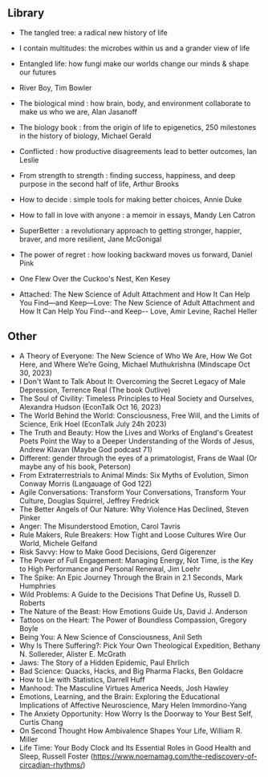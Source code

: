 ## Library

- The tangled tree: a radical new history of life
- I contain multitudes: the microbes within us and a grander view of life
- Entangled life: how fungi make our worlds change our minds & shape our futures

- River Boy, Tim Bowler
- The biological mind : how brain, body, and environment collaborate to make us who we are, Alan Jasanoff
- The biology book : from the origin of life to epigenetics, 250 milestones in the history of biology, Michael Gerald
- Conflicted : how productive disagreements lead to better outcomes, Ian Leslie
- From strength to strength : finding success, happiness, and deep purpose in the second half of life, Arthur Brooks
- How to decide : simple tools for making better choices, Annie Duke
- How to fall in love with anyone : a memoir in essays, Mandy Len Catron
- SuperBetter : a revolutionary approach to getting stronger, happier, braver, and more resilient, Jane McGonigal
- The power of regret : how looking backward moves us forward, Daniel Pink
- One Flew Over the Cuckoo's Nest, Ken Kesey
- Attached: The New Science of Adult Attachment and How It Can Help You Find—and Keep—Love: The New Science of Adult Attachment and How It Can Help You Find--and Keep-- Love, Amir Levine, Rachel Heller

## Other

- A Theory of Everyone: The New Science of Who We Are, How We Got Here, and Where We’re Going, Michael Muthukrishna (Mindscape Oct 30, 2023)
- I Don't Want to Talk About It: Overcoming the Secret Legacy of Male Depression, Terrence Real (The book Outlive)
- The Soul of Civility: Timeless Principles to Heal Society and Ourselves, Alexandra Hudson (EconTalk Oct 16, 2023)
- The World Behind the World: Consciousness, Free Will, and the Limits of Science, Erik Hoel (EconTalk July 24h 2023)
- The Truth and Beauty: How the Lives and Works of England's Greatest Poets Point the Way to a Deeper Understanding of the Words of Jesus, Andrew Klavan (Maybe God podcast 71)
- Different: gender through the eyes of a primatologist, Frans de Waal (Or maybe any of his book, Peterson)
- From Extraterrestrials to Animal Minds: Six Myths of Evolution, Simon Conway Morris (Langauage of God 122)
- Agile Conversations: Transform Your Conversations, Transform Your Culture, Douglas Squirrel, Jeffrey Fredrick
- The Better Angels of Our Nature: Why Violence Has Declined, Steven Pinker
- Anger: The Misunderstood Emotion, Carol Tavris
- Rule Makers, Rule Breakers: How Tight and Loose Cultures Wire Our World, Michele Gelfand 
- Risk Savvy: How to Make Good Decisions, Gerd Gigerenzer
- The Power of Full Engagement: Managing Energy, Not Time, is the Key to High Performance and Personal Renewal, Jim Loehr
- The Spike: An Epic Journey Through the Brain in 2.1 Seconds, Mark Humphries 
- Wild Problems: A Guide to the Decisions That Define Us, Russell D. Roberts
- The Nature of the Beast: How Emotions Guide Us, David J. Anderson
- Tattoos on the Heart: The Power of Boundless Compassion, Gregory Boyle
- Being You: A New Science of Consciousness, Anil Seth
- Why Is There Suffering?: Pick Your Own Theological Expedition, Bethany N. Sollereder, Alister E. McGrath
- Jaws: The Story of a Hidden Epidemic, Paul Ehrlich
- Bad Science: Quacks, Hacks, and Big Pharma Flacks, Ben Goldacre 
- How to Lie with Statistics, Darrell Huff
- Manhood: The Masculine Virtues America Needs, Josh Hawley 
- Emotions, Learning, and the Brain: Exploring the Educational Implications of Affective Neuroscience, Mary Helen Immordino-Yang
- The Anxiety Opportunity: How Worry Is the Doorway to Your Best Self, Curtis Chang
- On Second Thought How Ambivalence Shapes Your Life, William R. Miller
- Life Time: Your Body Clock and Its Essential Roles in Good Health and Sleep, Russell Foster (https://www.noemamag.com/the-rediscovery-of-circadian-rhythms/)

